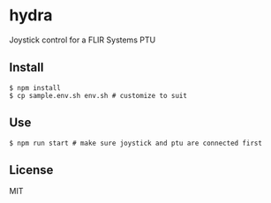 # hydra
Joystick control for a FLIR Systems PTU

## Install
``` shell
$ npm install
$ cp sample.env.sh env.sh # customize to suit
```

## Use
``` shell
$ npm run start # make sure joystick and ptu are connected first
```

## License
MIT
